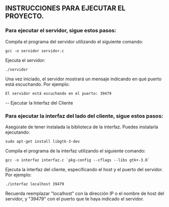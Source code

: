 ##  INSTRUCCIONES PARA EJECUTAR EL PROYECTO.

### Para ejecutar el servidor, sigue estos pasos:
Compila el programa del servidor utilizando el siguiente comando:

    
    gcc -o servidor servidor.c

    

Ejecuta el servidor:

    
    ./servidor

    
Una vez iniciado, el servidor mostrará un mensaje indicando en qué puerto está escuchando. Por ejemplo:


    El servidor está escuchando en el puerto: 39479

-- Ejecutar la Interfaz del Cliente

###  Para ejecutar la interfaz del lado del cliente, sigue estos pasos:
Asegúrate de tener instalada la biblioteca de la interfaz. Puedes instalarla ejecutando:

    sudo apt-get install libgtk-3-dev


Compila el programa de la interfaz utilizando el siguiente comando:


    gcc -o interfaz interfaz.c `pkg-config --cflags --libs gtk+-3.0`


Ejecuta la interfaz del cliente, especificando el host y el puerto del servidor. Por ejemplo:


    ./interfaz localhost 39479

Recuerda reemplazar "localhost" con la dirección IP o el nombre de host del servidor, y "39479" con el puerto que te haya indicado el servidor.
